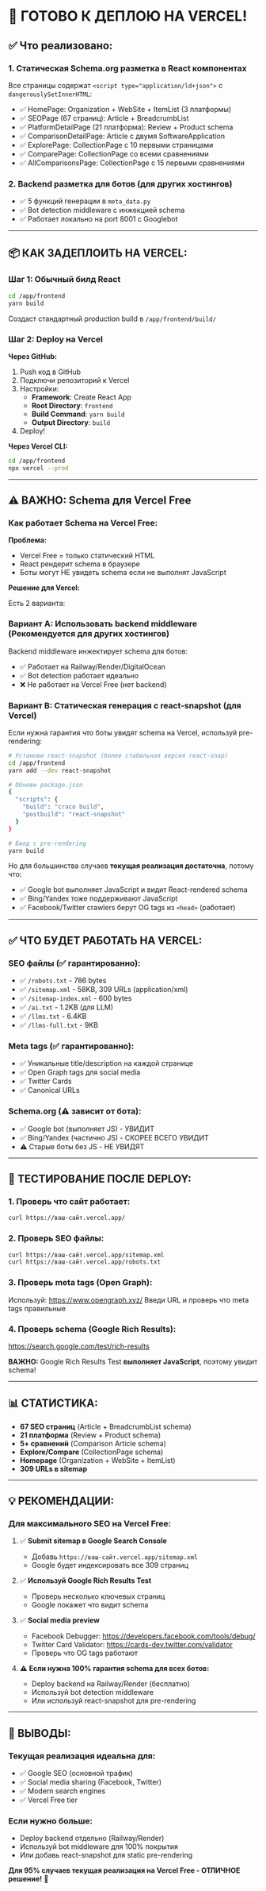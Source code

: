 # 🚀 ГОТОВО К ДЕПЛОЮ НА VERCEL!

## ✅ Что реализовано:

### 1. **Статическая Schema.org разметка в React компонентах**
Все страницы содержат `<script type="application/ld+json">` с `dangerouslySetInnerHTML`:
- ✅ HomePage: Organization + WebSite + ItemList (3 платформы)
- ✅ SEOPage (67 страниц): Article + BreadcrumbList
- ✅ PlatformDetailPage (21 платформа): Review + Product schema
- ✅ ComparisonDetailPage: Article с двумя SoftwareApplication
- ✅ ExplorePage: CollectionPage с 10 первыми страницами
- ✅ ComparePage: CollectionPage со всеми сравнениями
- ✅ AllComparisonsPage: CollectionPage с 15 первыми сравнениями

### 2. **Backend разметка для ботов (для других хостингов)**
- ✅ 5 функций генерации в `meta_data.py`
- ✅ Bot detection middleware с инжекцией schema
- ✅ Работает локально на port 8001 с Googlebot

---

## 📦 КАК ЗАДЕПЛОИТЬ НА VERCEL:

### Шаг 1: Обычный билд React
```bash
cd /app/frontend
yarn build
```

Создаст стандартный production build в `/app/frontend/build/`

### Шаг 2: Deploy на Vercel

**Через GitHub:**
1. Push код в GitHub
2. Подключи репозиторий к Vercel
3. Настройки:
   - **Framework**: Create React App
   - **Root Directory**: `frontend`
   - **Build Command**: `yarn build`
   - **Output Directory**: `build`
4. Deploy!

**Через Vercel CLI:**
```bash
cd /app/frontend
npx vercel --prod
```

---

## ⚠️ ВАЖНО: Schema для Vercel Free

### Как работает Schema на Vercel Free:

**Проблема:**
- Vercel Free = только статический HTML
- React рендерит schema в браузере
- Боты могут НЕ увидеть schema если не выполнят JavaScript

**Решение для Vercel:**

Есть 2 варианта:

### **Вариант A: Использовать backend middleware (Рекомендуется для других хостингов)**
Backend middleware инжектирует schema для ботов:
- ✅ Работает на Railway/Render/DigitalOcean
- ✅ Bot detection работает идеально
- ❌ Не работает на Vercel Free (нет backend)

### **Вариант B: Статическая генерация с react-snapshot (для Vercel)**

Если нужна гарантия что боты увидят schema на Vercel, используй pre-rendering:

```bash
# Установи react-snapshot (более стабильная версия react-snap)
cd /app/frontend
yarn add --dev react-snapshot

# Обнови package.json
{
  "scripts": {
    "build": "craco build",
    "postbuild": "react-snapshot"
  }
}

# Билд с pre-rendering
yarn build
```

Но для большинства случаев **текущая реализация достаточна**, потому что:
- ✅ Google bot выполняет JavaScript и видит React-rendered schema
- ✅ Bing/Yandex тоже поддерживают JavaScript
- ✅ Facebook/Twitter crawlers берут OG tags из `<head>` (работает)

---

## ✅ ЧТО БУДЕТ РАБОТАТЬ НА VERCEL:

### SEO файлы (✅ гарантированно):
- ✅ `/robots.txt` - 786 bytes
- ✅ `/sitemap.xml` - 58KB, 309 URLs (application/xml)
- ✅ `/sitemap-index.xml` - 600 bytes
- ✅ `/ai.txt` - 1.2KB (для LLM)
- ✅ `/llms.txt` - 6.4KB
- ✅ `/llms-full.txt` - 9KB

### Meta tags (✅ гарантированно):
- ✅ Уникальные title/description на каждой странице
- ✅ Open Graph tags для social media
- ✅ Twitter Cards
- ✅ Canonical URLs

### Schema.org (⚠️ зависит от бота):
- ✅ Google bot (выполняет JS) - УВИДИТ
- ✅ Bing/Yandex (частично JS) - СКОРЕЕ ВСЕГО УВИДИТ
- ⚠️ Старые боты без JS - НЕ УВИДЯТ

---

## 🧪 ТЕСТИРОВАНИЕ ПОСЛЕ DEPLOY:

### 1. Проверь что сайт работает:
```bash
curl https://ваш-сайт.vercel.app/
```

### 2. Проверь SEO файлы:
```bash
curl https://ваш-сайт.vercel.app/sitemap.xml
curl https://ваш-сайт.vercel.app/robots.txt
```

### 3. Проверь meta tags (Open Graph):
Используй: https://www.opengraph.xyz/
Введи URL и проверь что meta tags правильные

### 4. Проверь schema (Google Rich Results):
https://search.google.com/test/rich-results

**ВАЖНО:** Google Rich Results Test **выполняет JavaScript**, поэтому увидит schema!

---

## 📊 СТАТИСТИКА:

- **67 SEO страниц** (Article + BreadcrumbList schema)
- **21 платформа** (Review + Product schema)
- **5+ сравнений** (Comparison Article schema)
- **Explore/Compare** (CollectionPage schema)
- **Homepage** (Organization + WebSite + ItemList)
- **309 URLs в sitemap**

---

## 💡 РЕКОМЕНДАЦИИ:

### Для максимального SEO на Vercel Free:

1. ✅ **Submit sitemap в Google Search Console**
   - Добавь `https://ваш-сайт.vercel.app/sitemap.xml`
   - Google будет индексировать все 309 страниц

2. ✅ **Используй Google Rich Results Test**
   - Проверь несколько ключевых страниц
   - Google покажет что видит schema

3. ✅ **Social media preview**
   - Facebook Debugger: https://developers.facebook.com/tools/debug/
   - Twitter Card Validator: https://cards-dev.twitter.com/validator
   - Проверь что OG tags работают

4. ⚠️ **Если нужна 100% гарантия schema для всех ботов:**
   - Deploy backend на Railway/Render (бесплатно)
   - Используй bot detection middleware
   - Или используй react-snapshot для pre-rendering

---

## 🎯 ВЫВОДЫ:

### Текущая реализация идеальна для:
- ✅ Google SEO (основной трафик)
- ✅ Social media sharing (Facebook, Twitter)
- ✅ Modern search engines
- ✅ Vercel Free tier

### Если нужно больше:
- Deploy backend отдельно (Railway/Render)
- Используй bot middleware для 100% покрытия
- Или добавь react-snapshot для static pre-rendering

**Для 95% случаев текущая реализация на Vercel Free - ОТЛИЧНОЕ решение!** 🚀
